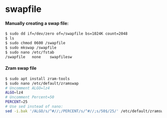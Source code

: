 # swapfile

#### Manually creating a swap file:

```bash
$ sudo dd if=/dev/zero of=/swapfile bs=1024K count=2048
$ ls
$ sudo chmod 0600 /swapfile
$ sudo mkswap /swapfile
$ sudo nano /etc/fstab
/swapfile	none	swapfilesw
```
#### Zram swap file
```bash
$ sudo apt install zram-tools
$ sudo nano /etc/default/zramswap
# Uncomment ALGO=lz4
ALGO=lz4
# Uncomment Percent=50
PERCENT=25
# Use sed instead of nano:
sed -i.bak '/ALGO/s/^#//;/PERCENT/s/^#//;s/50$/25/' /etc/default/zramswap
```
